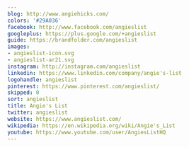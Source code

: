 ```yaml
---
blog: http://www.angiehicks.com/
colors: '#29A036'
facebook: http://www.facebook.com/angieslist
googleplus: https://plus.google.com/+angieslist
guide: https://brandfolder.com/angieslist
images:
- angieslist-icon.svg
- angieslist-ar21.svg
instagram: http://instagram.com/angieslist
linkedin: https://www.linkedin.com/company/angie's-list
logohandle: angieslist
pinterest: https://www.pinterest.com/angieslist/
skipped: 0
sort: angieslist
title: Angie's List
twitter: angieslist
website: https://www.angieslist.com/
wikipedia: https://en.wikipedia.org/wiki/Angie's_List
youtube: https://www.youtube.com/user/AngiesListHQ
---
```

